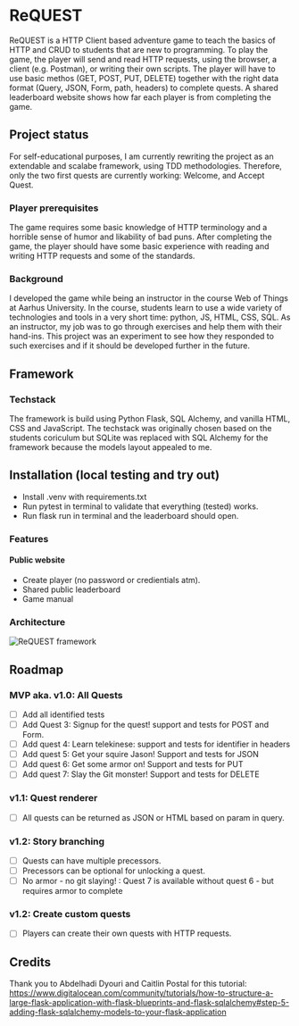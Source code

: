 # ReQUEST
ReQUEST is a HTTP Client based adventure game to teach the basics of HTTP and CRUD to students that are new to programming.
To play the game, the player will send and read HTTP requests, using the browser, a client (e.g. Postman), or writing their own scripts.
The player will have to use basic methos (GET, POST, PUT, DELETE) together with the right data format (Query, JSON, Form, path, headers) to complete quests.
A shared leaderboard website shows how far each player is from completing the game.

## Project status
For self-educational purposes, I am currently rewriting the project as an extendable and scalabe framework, using TDD methodologies.
Therefore, only the two first quests are currently working: Welcome, and Accept Quest.

### Player prerequisites
The game requires some basic knowledge of HTTP terminology and a horrible sense of humor and likability of bad puns.
After completing the game, the player should have some basic experience with reading and writing HTTP requests and some of the standards.

### Background
I developed the game while being an instructor in the course Web of Things at Aarhus University.
In the course, students learn to use a wide variety of technologies and tools in a very short time: python, JS, HTML, CSS, SQL.
As an instructor, my job was to go through exercises and help them with their hand-ins.
This project was an experiment to see how they responded to such exercises and if it should be developed further in the future.

## Framework

### Techstack
The framework is build using Python Flask, SQL Alchemy, and vanilla HTML, CSS and JavaScript.
The techstack was originally chosen based on the students coriculum but SQLite was replaced with SQL Alchemy for the framework because the models layout appealed to me. 

## Installation (local testing and try out)
- Install .venv with requirements.txt
- Run pytest in terminal to validate that everything (tested) works.
- Run flask run in terminal and the leaderboard should open.

### Features
#### Public website 
- Create player (no password or credientials atm).
- Shared public leaderboard
- Game manual

### Architecture
![ReQUEST framework](https://github.com/user-attachments/assets/3fdd755c-1005-4369-98d6-9ed9625a1160)

## Roadmap
### MVP aka. v1.0: All Quests
- [ ] Add all identified tests
- [ ] Add Quest 3: Signup for the quest! support and tests for POST and Form.
- [ ] Add quest 4: Learn telekinese: support and tests for identifier in headers
- [ ] Add quest 5: Get your squire Jason! Support and tests for JSON
- [ ] Add quest 6: Get some armor on! Support and tests for PUT
- [ ] Add quest 7: Slay the Git monster! Support and tests for DELETE

### v1.1: Quest renderer
- [ ] All quests can be returned as JSON or HTML based on param in query.

### v1.2: Story branching
- [ ] Quests can have multiple precessors.
- [ ] Precessors can be optional for unlocking a quest.
- [ ] No armor - no git slaying! : Quest 7 is available without quest 6 - but requires armor to complete

### v1.2: Create custom quests
- [ ] Players can create their own quests with HTTP requests.

## Credits
Thank you to Abdelhadi Dyouri and Caitlin Postal for this tutorial: https://www.digitalocean.com/community/tutorials/how-to-structure-a-large-flask-application-with-flask-blueprints-and-flask-sqlalchemy#step-5-adding-flask-sqlalchemy-models-to-your-flask-application
